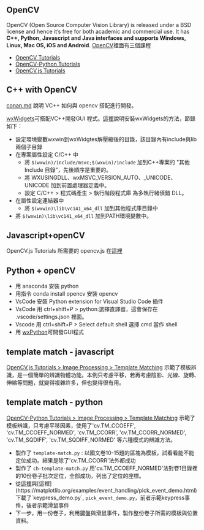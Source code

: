 ## OpenCV
OpenCV (Open Source Computer Vision Library) is released under a BSD license and hence it’s free for both academic and commercial use. It has **C++, Python, Javascript and Java interfaces and supports Windows, Linux, Mac OS, iOS and Android**.
[OpenCV](https://docs.opencv.org/master/index.html)裡面有三個課程
* [OpenCV Tutorials](https://docs.opencv.org/master/d9/df8/tutorial_root.html)
* [OpenCV-Python Tutorials](https://docs.opencv.org/master/d6/d00/tutorial_py_root.html)
* [OpenCV.js Tutorials](https://docs.opencv.org/master/d5/d10/tutorial_js_root.html)
## C++ with OpenCV
[conan.md](../cmake/conan.md) 說明 VC++ 如何與 opencv 搭配進行開發。

[wxWidgets](https://www.wxwidgets.org/)可搭配VC++開發GUI 程式。[這裡](https://www.wxwidgets.org/blog/2012/08/how-to-use-294-wxmsw-binaries/)說明安裝wxWidgets的方法，節錄如下：
* 設定環境變數wxwin到wxWidgtes解壓縮後的目錄，該目錄內有include與lib兩個子目錄
* 在專案屬性設定 C/C++ 中
    * 將 `$(wxwin)/include/msvc;$(wxwin)/include` 加到C++專案的 "其他 Include 目錄”，先後順序是重要的。
    * 將 WXUSINGDLL、wxMSVC_VERSION_AUTO、_UNICODE、UNICODE 加到前置處理器定義中。
    * 設定 C/C++ > 程式碼產生 > 執行階段程式庫 為多執行緒偵錯 DLL。
* 在屬性設定連結器中
    * 將 `$(wxwin)\lib\vc141_x64_dll` 加到其他程式庫目錄中
* 將 `$(wxwin)\lib\vc141_x64_dll` 加到PATH環境變數中。


## Javascript+openCV
OpenCV.js Tutorials 所需要的 opencv.js 在[這裡](https://docs.opencv.org/master/opencv.js)
## Python + openCV
* 用 anaconda 安裝 python
* 用指令 conda install opencv 安裝 opencv
* VsCode 安裝 Python extension for Visual Studio Code 插件
* VsCode 用 ctrl+shift+P > python:選擇直譯器，這會保存在 .vscode/settings.json 裡面。
* Vscode 用 ctrl+shift+P > Select default shell  選擇 cmd 當作 shell
* 用 [wxPython](https://wxpython.org/)可開發GUI程式

## template match - javascript
[OpenCV.js Tutorials > Image Processing > Template Matching](https://docs.opencv.org/master/d8/dd1/tutorial_js_template_matching.html) 示範了模板辨識，是一個簡單的辨識物體功能。本例只考慮平移，若再考慮陰影、光線、旋轉、伸縮等問題，就變得複雜許多，但也變得很有用。
## template match - python
[OpenCV-Python Tutorials > Image Processing > Template Matching](https://docs.opencv.org/master/d4/dc6/tutorial_py_template_matching.html) 示範了模板辨識，只考慮平移因素，使用了'cv.TM_CCOEFF', 'cv.TM_CCOEFF_NORMED', 'cv.TM_CCORR', 'cv.TM_CCORR_NORMED', 'cv.TM_SQDIFF', 'cv.TM_SQDIFF_NORMED' 等六種模式的辨識方法。
* 製作了 `template-match.py` : 以國文卷10-15題的區塊為模板，試看看能不能定位成功。結果是除了'cv.TM_CCORR'法外都成功
* 製作了 `ch-template-match.py` 用'cv.TM_CCOEFF_NORMED'法對卷1目錄裡的10份卷子批次定位，全部成功，列出了定位的座標。
* 從[這裡](https://matplotlib.org/examples/event_handling/keypress_demo.)與[這裡](https://matplotlib.org/examples/event_handling/pick_event_demo.html)下載了`keypress_demo.py`, `pick_event_demo.py`，前者示範keypress事件，後者示範滑鼠事件
* 下一步，用一份卷子，利用鍵盤與滑鼠事件，製作整份卷子所需的模板與位置資料。